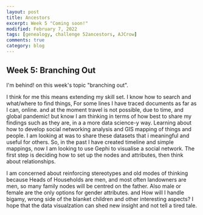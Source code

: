 ```yaml
---
layout: post
title: Ancestors
excerpt: Week 5 "Coming soon!"
modified: February 7, 2022
tags: [genealogy, challenge 52ancestors, AJCrow]
comments: true
category: blog
---
```


## Week 5: Branching Out
I'm behind! on this week's topic "branching out".

I think for me this means extending my skill set. I know how to search and what/where to find things, For some lines I have traced documents as far as I can, online. and at the moment travel is not possible, due to time, and global pandemic! but know I am thinking in terms of how best to share my findings such as they are, in a a more data science-y way. Learning about how to develop social networking analysis and GIS mapping of things and people. I am looking at was to share these datasets  that i meaningful and useful for others. So, in the past I have created timeline and simple mappings, now I am looking to use Gephi to visualise a social network.  The first step is deciding how to set up the nodes and attributes, then think about relationships.

I am concerned about reinforcing stereotypes and old modes of thinking because Heads of Households are men, and most often landowners are men, so many family nodes will be centred on the father. Also male or female are the only options for gender attributes. and How will I handle bigamy, wrong side of the blanket children and other interesting aspects? I hope that the data visualzation can shed new insight and not tell a tired tale.
